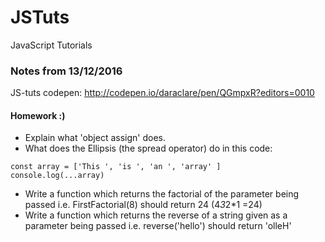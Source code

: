 # JSTuts
JavaScript Tutorials

### Notes from 13/12/2016 ###



JS-tuts codepen: http://codepen.io/daraclare/pen/QGmpxR?editors=0010    

#### Homework :) ####
* Explain what 'object assign' does.  
* What does the Ellipsis (the spread operator) do in this code:  
<pre><code>const array = ['This ', 'is ', 'an ', 'array' ]  
console.log(...array)</code></pre>

* Write a function which returns the factorial of the parameter being passed i.e. FirstFactorial(8) should return 24 (4*3*2*1 =24)  
* Write a function which returns the reverse of a string given as a parameter being passed i.e. reverse('hello') should return 'olleH'  

